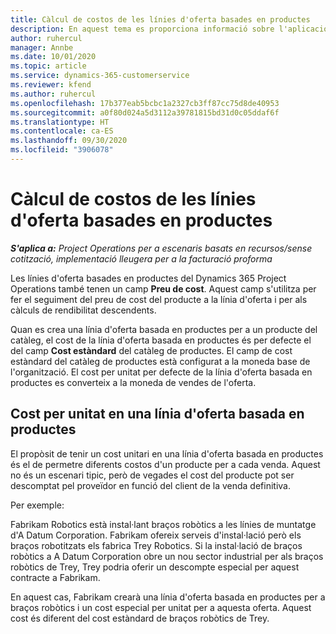 ```yaml
---
title: Càlcul de costos de les línies d'oferta basades en productes
description: En aquest tema es proporciona informació sobre l'aplicació d'un preu de cost a una línia d'oferta basada en productes.
author: ruhercul
manager: Annbe
ms.date: 10/01/2020
ms.topic: article
ms.service: dynamics-365-customerservice
ms.reviewer: kfend
ms.author: ruhercul
ms.openlocfilehash: 17b377eab5bcbc1a2327cb3ff87cc75d8de40953
ms.sourcegitcommit: a0f80d024a5d3112a39781815bd31d0c05ddaf6f
ms.translationtype: HT
ms.contentlocale: ca-ES
ms.lasthandoff: 09/30/2020
ms.locfileid: "3906078"
---
```

# <a name="costing-product-based-quote-lines"></a>Càlcul de costos de les línies d'oferta basades en productes

_**S'aplica a:** Project Operations per a escenaris basats en recursos/sense cotització, implementació lleugera per a la facturació proforma_


Les línies d'oferta basades en productes del Dynamics 365 Project Operations també tenen un camp **Preu de cost**. Aquest camp s'utilitza per fer el seguiment del preu de cost del producte a la línia d'oferta i per als càlculs de rendibilitat descendents.

Quan es crea una línia d'oferta basada en productes per a un producte del catàleg, el cost de la línia d'oferta basada en productes és per defecte el del camp **Cost estàndard** del catàleg de productes. El camp de cost estàndard del catàleg de productes està configurat a la moneda base de l'organització. El cost per unitat per defecte de la línia d'oferta basada en productes es converteix a la moneda de vendes de l'oferta.

## <a name="unit-cost-on-a-product-based-quote-line"></a>Cost per unitat en una línia d'oferta basada en productes

El propòsit de tenir un cost unitari en una línia d'oferta basada en productes és el de permetre diferents costos d'un producte per a cada venda. Aquest no és un escenari tipic, però de vegades el cost del producte pot ser descomptat pel proveïdor en funció del client de la venda definitiva.

Per exemple:

Fabrikam Robotics està instal·lant braços robòtics a les línies de muntatge d'A Datum Corporation. Fabrikam ofereix serveis d'instal·lació però els braços robotitzats els fabrica Trey Robotics. Si la instal·lació de braços robòtics a A Datum Corporation obre un nou sector industrial per als braços robòtics de Trey, Trey podria oferir un descompte especial per aquest contracte a Fabrikam.

En aquest cas, Fabrikam crearà una línia d'oferta basada en productes per a braços robòtics i un cost especial per unitat per a aquesta oferta. Aquest cost és diferent del cost estàndard de braços robòtics de Trey.
